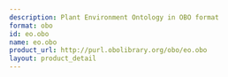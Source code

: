 ```yaml
---
description: Plant Environment Ontology in OBO format
format: obo
id: eo.obo
name: eo.obo
product_url: http://purl.obolibrary.org/obo/eo.obo
layout: product_detail
---
```

